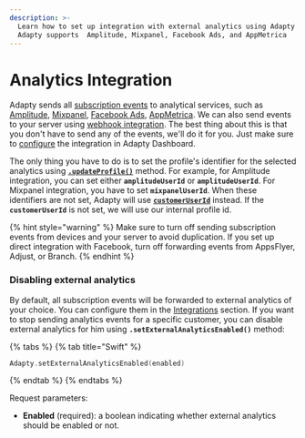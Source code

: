```yaml
---
description: >-
  Learn how to set up integration with external analytics using Adapty iOS SDK.
  Adapty supports  Amplitude, Mixpanel, Facebook Ads, and AppMetrica
---
```


# Analytics Integration

Adapty sends all [subscription events](../../../analytics/integrations/events.md) to analytical services, such as [Amplitude](../../../analytics/integrations/3rd-party-analytics.md#amplitude), [Mixpanel](../../../analytics/integrations/3rd-party-analytics.md#mixpanel), [Facebook Ads](../../../analytics/integrations/3rd-party-analytics.md#facebook-ads), [AppMetrica](../../../analytics/integrations/3rd-party-analytics.md#appmetrica). We can also send events to your server using [webhook integration](../../../analytics/integrations/webhook.md). The best thing about this is that you don't have to send any of the events, we'll do it for you. Just make sure to [configure](../../../analytics/integrations/3rd-party-analytics.md) the integration in Adapty Dashboard.

The only thing you have to do is to set the profile's identifier for the selected analytics using [**`.updateProfile()`**](ios-sdk-setting-user-attributes.md) method. For example, for Amplitude integration, you can set either **`amplitudeUserId`** or **`amplitudeUserId`**. For Mixpanel integration, you have to set **`mixpanelUserId`**. When these identifiers are not set, Adapty will use [**`customerUserId`**](ios-sdk-identifying-users.md) instead. If the **`customerUserId`** is not set, we will use our internal profile id.

{% hint style="warning" %}
Make sure to turn off sending subscription events from devices and your server to avoid duplication. If you set up direct integration with Facebook, turn off forwarding events from AppsFlyer, Adjust, or Branch.
{% endhint %}



### Disabling external analytics

By default, all subscription events will be forwarded to external analytics of your choice. You can configure them in the [Integrations](../../../analytics/integrations/) section. If you want to stop sending analytics events for a specific customer, you can disable external analytics for him using **`.setExternalAnalyticsEnabled()`** method:

{% tabs %}
{% tab title="Swift" %}
```swift
Adapty.setExternalAnalyticsEnabled(enabled)
```
{% endtab %}
{% endtabs %}

Request parameters:

* **Enabled** \(required\): a boolean indicating whether external analytics should be enabled or not.

